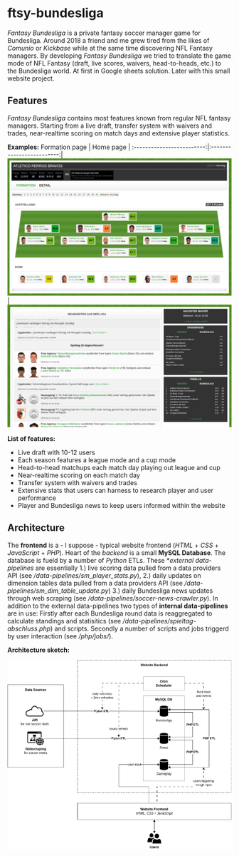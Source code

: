 # ftsy-bundesliga

*Fantasy Bundesliga* is a private fantasy soccer manager game for Bundesliga. Around 2018 a friend and me grew tired from the likes of *Comunio* or 
*Kickbase* while at the same time discovering NFL Fantasy managers. By developing *Fantasy Bundesliga* we tried to translate the game mode of NFL Fantasy (draft, live scores, waivers, head-to-heads, etc.) to the Bundesliga world. At first in Google sheets solution. Later with this small website project.

## Features

*Fantasy Bundesliga* contains most features known from regular NFL fantasy managers. Starting from a live draft, transfer system with waivers and trades, near-realtime scoring on match days and extensive player statistics.

**Examples:**
Formation page           |  Home page         |
:-------------------------:|:-------------------------:|
![](/documentation/ftsy-buli-screenshot-aufstellung.png)  |  ![](/documentation/ftsy-buli-screenshot-home.png)

**List of features:**
* Live draft with 10-12 users
* Each season features a league mode and a cup mode
* Head-to-head matchups each match day playing out league and cup
* Near-realtime scoring on each match day
* Transfer system with waivers and trades
* Extensive stats that users can harness to research player and user performance
* Player and Bundesliga news to keep users informed within the website

## Architecture

The **frontend** is a - I suppose - typical website frontend (*HTML* + *CSS* + *JavaScript* + *PHP*). Heart of the *backend* is a small **MySQL Database**. The database is fueld by a number of *Python* ETLs. These **external data-pipelines* are essentially 1.) live scoring data pulled from a data providers API (see */data-pipelines/sm_player_stats.py*), 2.) daily updates on dimension tables data pulled from a data providers API (see */data-pipelines/sm_dim_table_update.py*) 3.) daily Bundesliga news updates through web scraping (see */data-pipelines/soccer-news-crawler.py*). In addition to the external data-pipelines two types of **internal data-pipelines** are in use: Firstly after each Bundesliga round data is reaggregated to calculate standings and statisitics (see */data-pipelines/spieltag-abschluss.php*) and scripts. Secondly a number of scripts and jobs triggerd by user interaction (see */php/jobs/*).

**Architecture sketch:**

![](/documentation/ftsy-buli-architecture-sketch.png)
